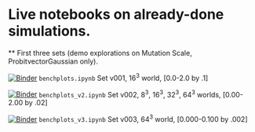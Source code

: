 # Live notebooks on already-done simulations. 

** First three sets (demo explorations on Mutation Scale, ProbitvectorGaussian only).

[![Binder](https://mybinder.org/badge.svg)](https://mybinder.org/v2/gh/mmorini/langevosfi/python?filepath=benchmarks_py%2Fbenchplots.ipynb) `benchplots.ipynb` Set v001, 16<sup>3</sup> world, [0.0-2.0 by .1]

[![Binder](https://mybinder.org/badge.svg)](https://mybinder.org/v2/gh/mmorini/langevosfi/python?filepath=benchmarks_py%2Fbenchplots_v2.ipynb) `benchplots_v2.ipynb` Set v002, 8<sup>3</sup>, 16<sup>3</sup>, 32<sup>3</sup>, 64<sup>3</sup> worlds, [0.00-2.00 by .02]

[![Binder](https://mybinder.org/badge.svg)](https://mybinder.org/v2/gh/mmorini/langevosfi/python?filepath=benchmarks_py%2Fbenchplots_v3.ipynb) `benchplots_v3.ipynb` Set v003, 64<sup>3</sup> world, [0.000-0.100 by .002] 
